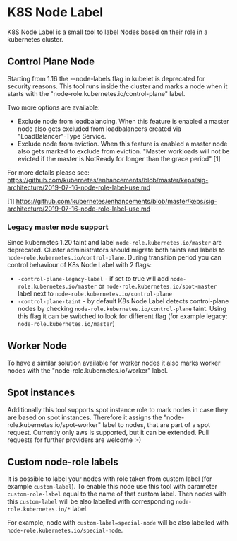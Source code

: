 # K8S Node Label

K8S Node Label is a small tool to label Nodes based on their role in a kubernetes cluster.

## Control Plane Node

Starting from 1.16 the --node-labels flag in kubelet is deprecated for security reasons. This tool runs inside the cluster and marks a node when it starts with the
"node-role.kubernetes.io/control-plane" label.

Two more options are available:

* Exclude node from loadbalancing. When this feature is enabled a master node also gets excluded from loadbalancers created via "LoadBalancer"-Type Service.
* Exclude node from eviction. When this feature is enabled a master node also gets marked to exclude from eviction. "Master workloads will not be evicted if the master is NotReady for longer than the grace period" [1]

For more details please see: https://github.com/kubernetes/enhancements/blob/master/keps/sig-architecture/2019-07-16-node-role-label-use.md

[1] https://github.com/kubernetes/enhancements/blob/master/keps/sig-architecture/2019-07-16-node-role-label-use.md

### Legacy master node support
Since kubernetes 1.20 taint and label `node-role.kubernetes.io/master` are deprecated. Cluster administrators should migrate both taints and labels to `node-role.kubernetes.io/control-plane`. 
During transition period you can control behaviour of K8s Node Label with 2 flags:
* `-control-plane-legacy-label` - if set to true will add `node-role.kubernetes.io/master` or `node-role.kubernetes.io/spot-master` label next to `node-role.kubernetes.io/control-plane`
* `-control-plane-taint` - by default K8s Node Label detects control-plane nodes by checking `node-role.kubernetes.io/control-plane` taint. Using this flag it can be switched to look for different flag (for example legacy: `node-role.kubernetes.io/master`)

## Worker Node

To have a similar solution available for worker nodes it also marks worker nodes with the "node-role.kubernetes.io/worker" label.

## Spot instances

Additionally this tool supports spot instance role to mark nodes in case they are based on spot instances.
Therefore it assigns the "node-role.kubernetes.io/spot-worker" label to nodes, that are part of a spot request.
Currently only aws is supported, but it can be extended. Pull requests for further providers are welcome :-)

## Custom node-role labels

It is possible to label your nodes with role taken from custom label (for example `custom-label`). To enable this node use this tool with parameter `custom-role-label` equal to the name of that custom label. Then nodes with this `custom-label` will be also labelled with corresponding `node-role.kubernetes.io/*` label.

For example, node with `custom-label=special-node` will be also labelled with `node-role.kubernetes.io/special-node`.
